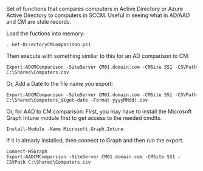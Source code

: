 Set of functions that compares computers in Active Directory or Azure Active Directory to computers in SCCM.  Useful in seeing what in AD/AAD and CM are stale records.

Load the fuctions into memory:

`. Get-DirectoryCMComparison.ps1`

Then execute with something similar to this for an AD comparison to CM:

`Export-ADCMComparison -SiteServer CM01.domain.com -CMSite SS1 -CSVPath C:\Shared\Computers.csv`

Or, Add a Date to the file name you export:

`Export-ADCMComparison -SiteServer CM01.domain.com -CMSite SS1 -CSVPath C:\Shared\Computers_$(get-date -Format yyyyMMdd).csv`

Or, for AAD to CM comparison:
First, you may have to install the Microsoft Graph Intune module first to get access to the needed cmdlts.

`Install-Module -Name Microsoft.Graph.Intune`

If it is already installed, then connect to Graph and then run the export.
```
Connect-MSGraph
Export-AADCMComparison -SiteServer CM01.domain.com -CMSite SS1 -CSVPath C:\Shared\Computers.csv
```
